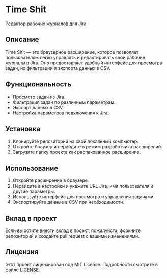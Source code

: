 # Time Shit

Редактор рабочих журналов для Jira.

## Описание

Time Shit — это браузерное расширение, которое позволяет пользователям легко управлять и редактировать свои рабочие журналы в Jira. Оно предоставляет удобный интерфейс для просмотра задач, их фильтрации и экспорта данных в CSV.

## Функциональность

- Просмотр задач из Jira.
- Фильтрация задач по различным параметрам.
- Экспорт данных в CSV.
- Настройка параметров подключения к Jira.

## Установка

1. Клонируйте репозиторий на свой локальный компьютер.
2. Откройте браузер и перейдите в режим разработчика расширений.
3. Загрузите папку проекта как распакованное расширение.

## Использование

1. Откройте расширение в браузере.
2. Перейдите в настройки и укажите URL Jira, имя пользователя и другие параметры.
3. Используйте интерфейс для просмотра и управления задачами.
4. Экспортируйте данные в CSV при необходимости.

## Вклад в проект

Если вы хотите внести вклад в проект, пожалуйста, форкните репозиторий и создайте pull request с вашими изменениями.

## Лицензия

Этот проект лицензирован под MIT License. Подробности смотрите в файле [LICENSE](LICENSE).
